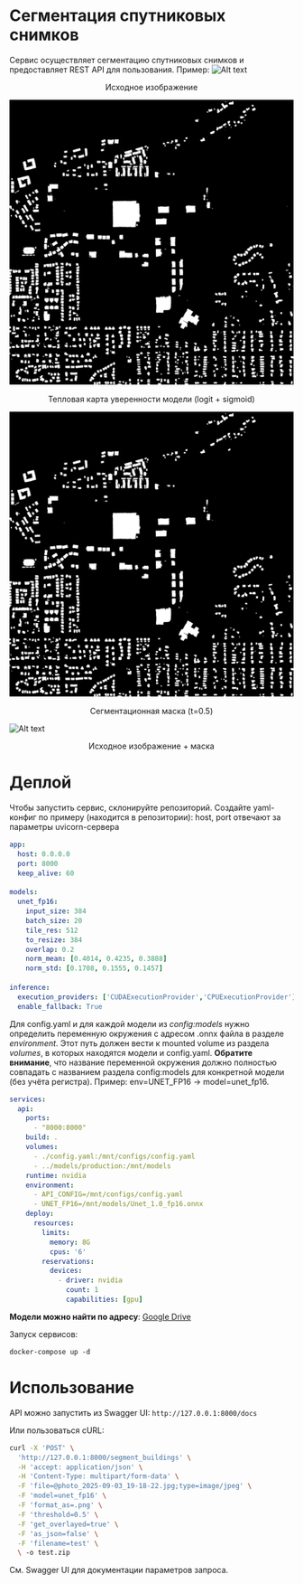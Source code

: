 # Cегментация спутниковых снимков

Сервис осуществляет сегментацию спутниковых снимков и предоставляет REST API
для пользования.
Пример:
![Alt text](contents/example_src.png)
<p align="center"> Исходное изображение </p>

![Alt text](contents/example_heatmap.png)
<p align="center"> Тепловая карта уверенности модели (logit + sigmoid) </p>

![Alt text](contents/example_mask.png)
<p align="center"> Сегментационная маска (t=0.5) </p>

![Alt text](contents/example_overlayed.png)
<p align="center"> Исходное изображение + маска </p>

# Деплой

Чтобы запустить сервис, склонируйте репозиторий.
Cоздайте yaml-конфиг по примеру (находится в репозитории):
host, port отвечают за параметры uvicorn-сервера
```yaml
app:
  host: 0.0.0.0
  port: 8000
  keep_alive: 60

models:
  unet_fp16:
    input_size: 384
    batch_size: 20
    tile_res: 512
    to_resize: 384
    overlap: 0.2
    norm_mean: [0.4014, 0.4235, 0.3888]
    norm_std: [0.1708, 0.1555, 0.1457]

inference:
  execution_providers: ['CUDAExecutionProvider','CPUExecutionProvider']
  enable_fallback: True
```

Для config.yaml и для каждой модели из *config:models* нужно определить переменную окружения с адресом .onnx файла в разделе *environment*. Этот путь должен вести к mounted volume из раздела *volumes*, в которых находятся модели и config.yaml.
**Обратите внимание**, что название переменной окружения должно полностью совпадать с названием раздела config:models для конкретной модели (без учёта регистра). Пример: env=UNET_FP16 -> model=unet_fp16.

```yaml
services:
  api:
    ports:
      - "8000:8000"
    build: .
    volumes:
      - ./config.yaml:/mnt/configs/config.yaml
      - ../models/production:/mnt/models
    runtime: nvidia
    environment:
      - API_CONFIG=/mnt/configs/config.yaml
      - UNET_FP16=/mnt/models/Unet_1.0_fp16.onnx
    deploy:
      resources:
        limits:
          memory: 8G
          cpus: '6'
        reservations:
          devices:
            - driver: nvidia
              count: 1
              capabilities: [gpu]
```

**Модели можно найти по адресу**: [Google Drive](https://drive.google.com/drive/folders/1WOoWfOzWk4i5dRhIm1OgfetGBQxVKbog?usp=sharing)

Запуск сервисов:
```
docker-compose up -d
```

# Использование
API можно запустить из Swagger UI: ``` http://127.0.0.1:8000/docs ```

Или пользоваться  cURL:
```bash
curl -X 'POST' \
  'http://127.0.0.1:8000/segment_buildings' \
  -H 'accept: application/json' \
  -H 'Content-Type: multipart/form-data' \
  -F 'file=@photo_2025-09-03_19-18-22.jpg;type=image/jpeg' \
  -F 'model=unet_fp16' \
  -F 'format_as=.png' \
  -F 'threshold=0.5' \
  -F 'get_overlayed=true' \
  -F 'as_json=false' \
  -F 'filename=test' \
  \ -o test.zip
```
См. Swagger UI для документации параметров запроса.
